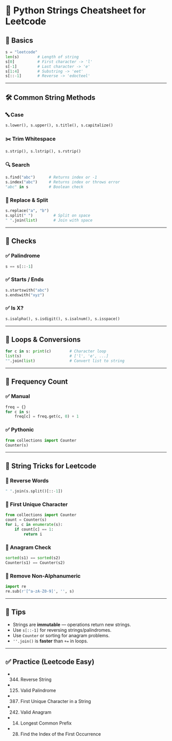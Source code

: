 
# 🧵 Python Strings Cheatsheet for Leetcode

## 📌 Basics

```python
s = "leetcode"
len(s)        # Length of string
s[0]          # First character -> 'l'
s[-1]         # Last character -> 'e'
s[1:4]        # Substring -> 'eet'
s[::-1]       # Reverse -> 'edocteel'
```

---

## 🛠️ Common String Methods

### 🔤 Case
```python
s.lower(), s.upper(), s.title(), s.capitalize()
```

### ✂️ Trim Whitespace
```python
s.strip(), s.lstrip(), s.rstrip()
```

### 🔍 Search
```python
s.find("abc")      # Returns index or -1
s.index("abc")     # Returns index or throws error
"abc" in s         # Boolean check
```

### 🔄 Replace & Split
```python
s.replace("a", "b")
s.split(" ")         # Split on space
" ".join(list)       # Join with space
```

---

## 🧪 Checks

### ✅ Palindrome
```python
s == s[::-1]
```

### ✅ Starts / Ends
```python
s.startswith("abc")
s.endswith("xyz")
```

### ✅ Is X?
```python
s.isalpha(), s.isdigit(), s.isalnum(), s.isspace()
```

---

## 🔄 Loops & Conversions

```python
for c in s: print(c)        # Character loop
list(s)                     # ['l', 'e', ...]
"".join(list)               # Convert list to string
```

---

## 🔢 Frequency Count

### ✅ Manual
```python
freq = {}
for c in s:
    freq[c] = freq.get(c, 0) + 1
```

### ✅ Pythonic
```python
from collections import Counter
Counter(s)
```

---

## 🎯 String Tricks for Leetcode

### 🔁 Reverse Words
```python
" ".join(s.split()[::-1])
```

### 🔢 First Unique Character
```python
from collections import Counter
count = Counter(s)
for i, c in enumerate(s):
    if count[c] == 1:
        return i
```

### 🔀 Anagram Check
```python
sorted(s1) == sorted(s2)
Counter(s1) == Counter(s2)
```

### 🧹 Remove Non-Alphanumeric
```python
import re
re.sub(r'[^a-zA-Z0-9]', '', s)
```

---

## 🧩 Tips

- Strings are **immutable** — operations return new strings.
- Use `s[::-1]` for reversing strings/palindromes.
- Use `Counter` or sorting for anagram problems.
- `''.join()` is **faster** than `+=` in loops.

---

## ✅ Practice (Leetcode Easy)
- 344. Reverse String
- 125. Valid Palindrome
- 387. First Unique Character in a String
- 242. Valid Anagram
- 14. Longest Common Prefix
- 28. Find the Index of the First Occurrence
